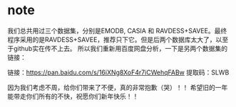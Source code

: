 # note

我们总共用过三个数据集，分别是EMODB, CASIA 和 RAVDESS+SAVEE。最终程序采用的是RAVDESS+SAVEE，推荐只下它。但是后两个数据库太大了，以至于github实在传不上去。
所以我们重新用百度网盘分析，一下是另两个数据集的链接：

链接：https://pan.baidu.com/s/16iXNg8XoF4r7iCWehqFABw 
提取码：SLWB

因为我们考虑不周，给你们带来了不便，真的非常抱歉（哭）！！
希望旧的一年能带走你们所有的不快，祝愿你们新年快乐！！
